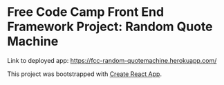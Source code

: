 # Free Code Camp Front End Framework Project: Random Quote Machine

Link to deployed app: https://fcc-random-quotemachine.herokuapp.com/




This project was bootstrapped with [Create React App](https://github.com/facebook/create-react-app).


